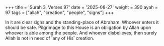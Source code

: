 +++
title = 'Surah 3, Verses 97'
date = '2025-08-27'
weight = 390
ayah = 97
tags = ["allah", "creation", "people", "signs"]
+++

In it are clear signs and the standing-place of Abraham. Whoever enters it should be safe. Pilgrimage to this House is an obligation by Allah upon whoever is able among the people. And whoever disbelieves, then surely Allah is not in need of ˹any of His˺ creation.